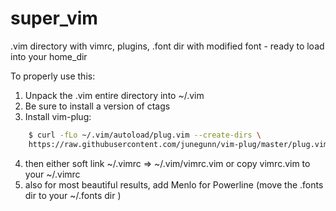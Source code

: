 # super_vim
.vim directory with vimrc, plugins, .font dir with modified font - ready to load into your home_dir

To properly use this:

1. Unpack the .vim  entire directory into ~/.vim
2. Be sure to install a version of ctags
3. Install vim-plug:
```bash
    $ curl -fLo ~/.vim/autoload/plug.vim --create-dirs \
    https://raw.githubusercontent.com/junegunn/vim-plug/master/plug.vim
```
4. then either soft link ~/.vimrc => ~/.vim/vimrc.vim  or copy vimrc.vim to your ~/.vimrc
5. also for most beautiful results, add Menlo for Powerline (move the .fonts dir to your ~/.fonts dir )

